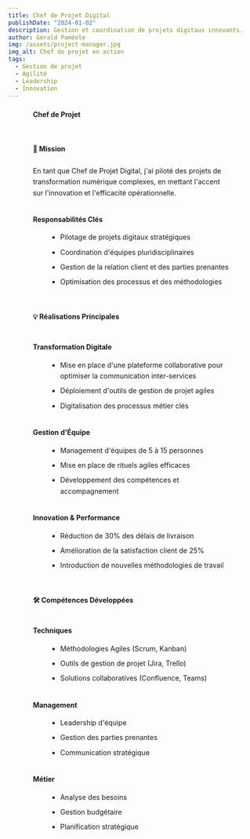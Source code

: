 ```yaml
---
title: Chef de Projet Digital
publishDate: "2024-01-02"
description: Gestion et coordination de projets digitaux innovants.
author: Gérald Paméole
img: /assets/project-manager.jpg
img_alt: Chef de projet en action
tags:
  - Gestion de projet
  - Agilité
  - Leadership
  - Innovation
---
```


<style>
.article-content {
    width: 80%;
    margin: 0 auto;
    font-family: var(--font-family-sans);
    color: var(--text-color);
    line-height: 1.6;
}

h1 {
    font-size: var(--text-2xl);
    color: var(--accent-regular);
    margin-bottom: 2rem;
}

h2 {
    font-size: var(--text-xl);
    color: var(--accent-dark);
    margin-top: 3rem;
    border-bottom: 2px solid var(--accent-regular);
    padding-bottom: 0.5rem;
}

h3 {
    font-size: var(--text-lg);
    color: var(--accent-dark);
    margin-top: 2rem;
}

p {
    margin-bottom: 1.5rem;
    font-size: var(--text-md);
}

ul {
    margin-left: 2rem;
    margin-bottom: 1.5rem;
}

li {
    margin-bottom: 0.5rem;
    font-size: var(--text-md);
}

@media (max-width: 768px) {
    .article-content {
        width: 95%;
    }
    
    h1 { font-size: var(--text-xl); }
    h2 { font-size: var(--text-lg); }
    h3 { font-size: var(--text-md); }
}
</style>

<div class="article-content">

# Chef de Projet

## 🎯 Mission

En tant que Chef de Projet Digital, j'ai piloté des projets de transformation numérique complexes, en mettant l'accent sur l'innovation et l'efficacité opérationnelle.

### Responsabilités Clés

- Pilotage de projets digitaux stratégiques
- Coordination d'équipes pluridisciplinaires
- Gestion de la relation client et des parties prenantes
- Optimisation des processus et des méthodologies

## 💡 Réalisations Principales

### Transformation Digitale

- Mise en place d'une plateforme collaborative pour optimiser la communication inter-services
- Déploiement d'outils de gestion de projet agiles
- Digitalisation des processus métier clés

### Gestion d'Équipe

- Management d'équipes de 5 à 15 personnes
- Mise en place de rituels agiles efficaces
- Développement des compétences et accompagnement

### Innovation & Performance

- Réduction de 30% des délais de livraison
- Amélioration de la satisfaction client de 25%
- Introduction de nouvelles méthodologies de travail

## 🛠 Compétences Développées

### Techniques

- Méthodologies Agiles (Scrum, Kanban)
- Outils de gestion de projet (Jira, Trello)
- Solutions collaboratives (Confluence, Teams)

### Management

- Leadership d'équipe
- Gestion des parties prenantes
- Communication stratégique

### Métier

- Analyse des besoins
- Gestion budgétaire
- Planification stratégique

</div>

